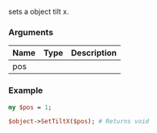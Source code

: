 sets a object tilt x.
### Arguments
**Name**|**Type**|**Description**
:---|:---|:---
pos||

### Example

```perl
my $pos = 1;

$object->SetTiltX($pos); # Returns void
```
